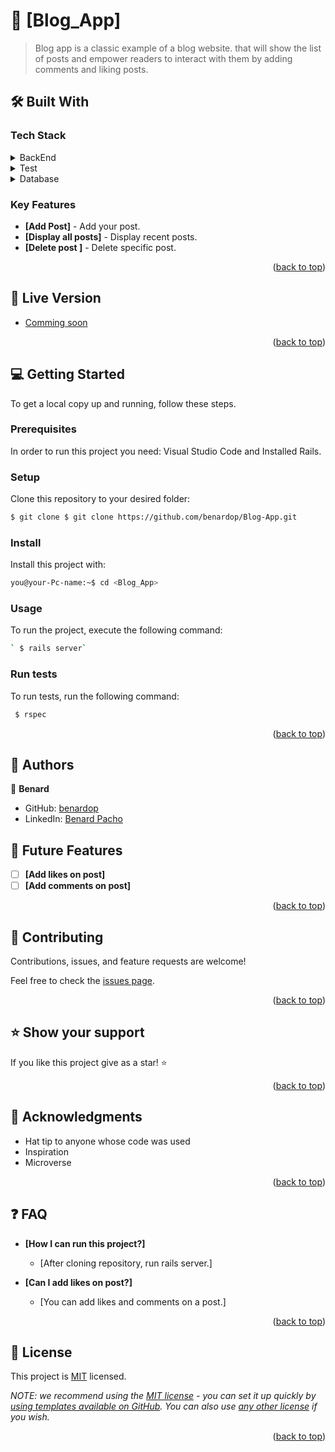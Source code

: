 # 📖 [Blog_App] <a name="about-project"></a>

>  Blog app is a classic example of a blog website. that will show the list of posts and empower readers to interact with them by adding comments and liking posts.

## 🛠 Built With <a name="built-with"></a>

### Tech Stack <a name="tech-stack"></a>

<details>
  <summary>BackEnd</summary>
  <ul>
    <li><a href="https://railsguide.com/">Rails</a></li>
  </ul>
</details>

<details>
  <summary>Test</summary>
  <ul>
    <li><a href="https://rspec.com/">RSPEC</a></li>
  </ul>
</details>

<details>
<summary>Database</summary>
  <ul>
    <li><a href="https://www.postgresql.org/">PostgreSQL</a></li>
  </ul>
</details>

<!-- Features -->

### Key Features <a name="key-features"></a>

- **[Add Post]** - Add your post.
- **[Display all posts]** - Display recent posts.
- **[Delete post ]** - Delete specific post.

<p align="right">(<a href="#readme-top">back to top</a>)</p>

<!-- LIVE DEMO -->

## 🚀 Live Version <a name="live-demo"></a>

- [Comming soon]()

<p align="right">(<a href="#readme-top">back to top</a>)</p>

<!-- GETTING STARTED -->

## 💻 Getting Started <a name="getting-started"></a>

To get a local copy up and running, follow these steps.

### Prerequisites

In order to run this project you need: Visual Studio Code and Installed Rails.

### Setup

Clone this repository to your desired folder:

```bash command
$ git clone $ git clone https://github.com/benardop/Blog-App.git
```

### Install

Install this project with:

```bash command
you@your-Pc-name:~$ cd <Blog_App>
```

### Usage

To run the project, execute the following command:

```bash command
` $ rails server`
```

### Run tests

To run tests, run the following command:
```bash command
 $ rspec
```


<p align="right">(<a href="#readme-top">back to top</a>)</p>

<!-- AUTHORS -->

## 👥 Authors <a name="authors"></a>

👤 **Benard**

- GitHub: [benardop](https://github.com/benardop)
- LinkedIn: [Benard Pacho](https://www.linkedin.com/in/benardpacho/)

<!-- FUTURE FEATURES -->

## 🔭 Future Features <a name="future-features"></a>

- [ ] **[Add likes on post]**
- [ ] **[Add comments on post]**

<p align="right">(<a href="#readme-top">back to top</a>)</p>

<!-- CONTRIBUTING -->

## 🤝 Contributing <a name="contributing"></a>

Contributions, issues, and feature requests are welcome!

Feel free to check the [issues page](../../issues/).

<p align="right">(<a href="#readme-top">back to top</a>)</p>

<!-- SUPPORT -->

## ⭐️ Show your support <a name="support"></a>

If you like this project give as a star! ⭐️

<p align="right">(<a href="#readme-top">back to top</a>)</p>

<!-- ACKNOWLEDGEMENTS -->

## 🙏 Acknowledgments <a name="acknowledgements"></a>

- Hat tip to anyone whose code was used
- Inspiration
- Microverse

<p align="right">(<a href="#readme-top">back to top</a>)</p>

<!-- FAQ (optional) -->

## ❓ FAQ <a name="faq"></a>

- **[How I can run this project?]**

  - [After cloning repository, run rails server.]

- **[Can I add likes on post?]**

  - [You can add likes and comments on a post.]

<p align="right">(<a href="#readme-top">back to top</a>)</p>

<!-- LICENSE -->

## 📝 License <a name="license"></a>

This project is [MIT](./LICENSE) licensed.

_NOTE: we recommend using the [MIT license](https://choosealicense.com/licenses/mit/) - you can set it up quickly by [using templates available on GitHub](https://docs.github.com/en/communities/setting-up-your-project-for-healthy-contributions/adding-a-license-to-a-repository). You can also use [any other license](https://choosealicense.com/licenses/) if you wish._

<p align="right">(<a href="#readme-top">back to top</a>)</p>
